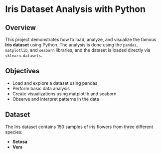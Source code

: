# Iris Dataset Analysis with Python

## Overview

This project demonstrates how to load, analyze, and visualize the famous **Iris dataset** using Python. The analysis is done using the `pandas`, `matplotlib`, and `seaborn` libraries, and the dataset is loaded directly via `sklearn.datasets`.

## Objectives

- Load and explore a dataset using pandas
- Perform basic data analysis
- Create visualizations using matplotlib and seaborn
- Observe and interpret patterns in the data

## Dataset

The Iris dataset contains 150 samples of iris flowers from three different species:
- **Setosa**
- **Vers**
